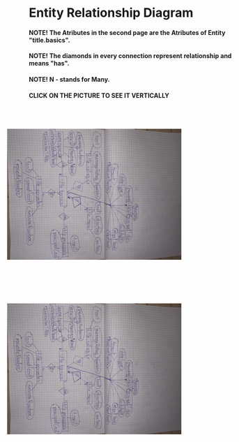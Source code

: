 
# Entity Relationship Diagram
#### NOTE! The Atributes in the second page are the Atributes of Entity "title.basics".
#### NOTE! The diamonds in every connection represent relationship and means "has".
#### NOTE! N - stands for Many.
#### CLICK ON THE PICTURE TO SEE IT VERTICALLY

<img style="float:left;transform: rotate(90deg); width:300px" src="ERD.jpeg" />
<img style="float:left;transform: rotate(90deg); width:300px" src="ERD.jpeg" />
